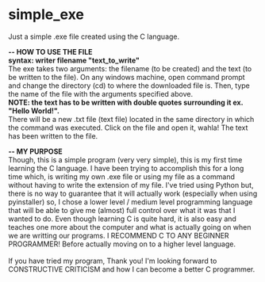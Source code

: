 # simple_exe
Just a simple .exe file created using the C language.

**-- HOW TO USE THE FILE**<br/>
**syntax: writer filename "text_to_write"**<br/>
The exe takes two arguments: the filename (to be created) and the text (to be written to the file).
On any windows machine, open command prompt and change the directory (cd) to where the downloaded file is.
Then, type the name of the file with the arguments specified above.<br/>
**NOTE: the text has to be written with double quotes surrounding it ex. "Hello World!".**<br/>
There will be a new .txt file (text file) located in the same directory in which the command was executed.
Click on the file and open it, wahla! The text has been written to the file.

**-- MY PURPOSE**<br/>
Though, this is a simple program (very very simple), this is my first time learning the C language. I have been trying to accomplish this for a long time which, is writing my own .exe file or using my file as a command without having to write the extension of my file. I've tried using Python but, there is no way to guarantee that it will actually work (especially when using pyinstaller) so, I chose a lower level / medium level programming language that will be able to give me (almost) full control over what it was that I wanted to do. Even though learning C is quite hard, it is also easy and teaches one more about the computer and what is actually going on when we are writting our programs. I RECOMMEND C TO ANY BEGINNER PROGRAMMER! Before actually moving on to a higher level language.<br/>
<br/>
If you have tried my program, Thank you! I'm looking forward to CONSTRUCTIVE CRITICISM and how I can become a better C programmer.

